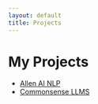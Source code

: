 ```yaml
---
layout: default
title: Projects
---
```


# My Projects

- [Allen AI NLP](_projects/allen-ai-nlp.md) <!-- Link to the project page -->
- [Commonsense LLMS](_projects/commonsense-llms/) <!-- Link to the project page -->
